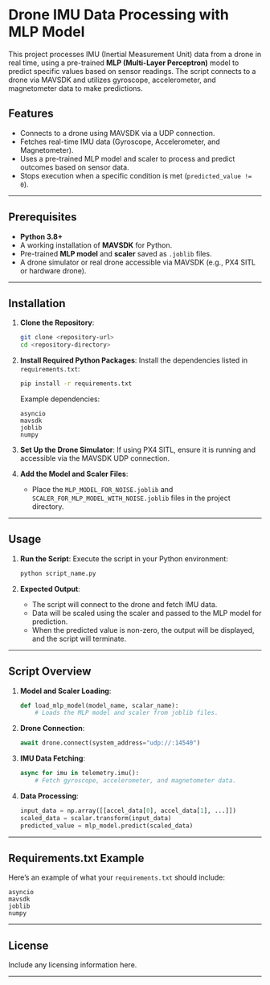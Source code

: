
# Drone IMU Data Processing with MLP Model

This project processes IMU (Inertial Measurement Unit) data from a drone in real time, using a pre-trained **MLP (Multi-Layer Perceptron)** model to predict specific values based on sensor readings. The script connects to a drone via MAVSDK and utilizes gyroscope, accelerometer, and magnetometer data to make predictions.

## Features
- Connects to a drone using MAVSDK via a UDP connection.
- Fetches real-time IMU data (Gyroscope, Accelerometer, and Magnetometer).
- Uses a pre-trained MLP model and scaler to process and predict outcomes based on sensor data.
- Stops execution when a specific condition is met (`predicted_value != 0`).

---

## Prerequisites
- **Python 3.8+**
- A working installation of **MAVSDK** for Python.
- Pre-trained **MLP model** and **scaler** saved as `.joblib` files.
- A drone simulator or real drone accessible via MAVSDK (e.g., PX4 SITL or hardware drone).

---

## Installation

1. **Clone the Repository**:
   ```bash
   git clone <repository-url>
   cd <repository-directory>
   ```

2. **Install Required Python Packages**:
   Install the dependencies listed in `requirements.txt`:
   ```bash
   pip install -r requirements.txt
   ```
   Example dependencies:
   ```text
   asyncio
   mavsdk
   joblib
   numpy
   ```

3. **Set Up the Drone Simulator**:
   If using PX4 SITL, ensure it is running and accessible via the MAVSDK UDP connection.

4. **Add the Model and Scaler Files**:
   - Place the `MLP_MODEL_FOR_NOISE.joblib` and `SCALER_FOR_MLP_MODEL_WITH_NOISE.joblib` files in the project directory.

---

## Usage

1. **Run the Script**:
   Execute the script in your Python environment:
   ```bash
   python script_name.py
   ```

2. **Expected Output**:
   - The script will connect to the drone and fetch IMU data.
   - Data will be scaled using the scaler and passed to the MLP model for prediction.
   - When the predicted value is non-zero, the output will be displayed, and the script will terminate.

---

## Script Overview

1. **Model and Scaler Loading**:
   ```python
   def load_mlp_model(model_name, scalar_name):
       # Loads the MLP model and scaler from joblib files.
   ```

2. **Drone Connection**:
   ```python
   await drone.connect(system_address="udp://:14540")
   ```

3. **IMU Data Fetching**:
   ```python
   async for imu in telemetry.imu():
       # Fetch gyroscope, accelerometer, and magnetometer data.
   ```

4. **Data Processing**:
   ```python
   input_data = np.array([[accel_data[0], accel_data[1], ...]])
   scaled_data = scalar.transform(input_data)
   predicted_value = mlp_model.predict(scaled_data)
   ```

---

## Requirements.txt Example
Here’s an example of what your `requirements.txt` should include:
```text
asyncio
mavsdk
joblib
numpy
```

---

## License
Include any licensing information here.

---


